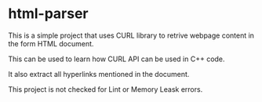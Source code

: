 # html-parser
This is a simple project that uses CURL library to retrive webpage content in the form HTML document.

This can be used to learn how CURL API can be used in C++ code.

It also extract all hyperlinks mentioned in the document.

This project is not checked for Lint or Memory Leask errors.
